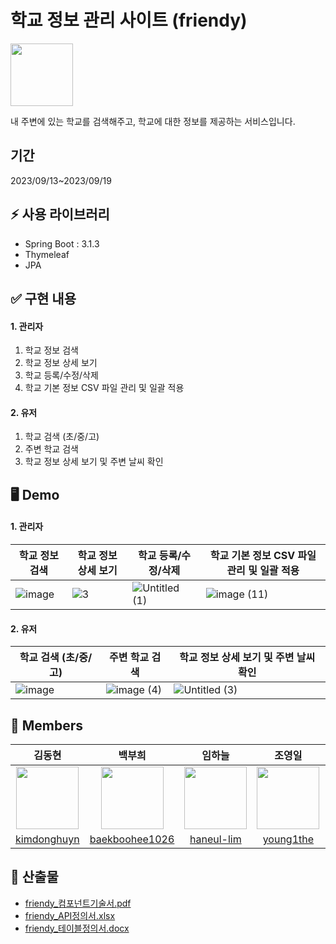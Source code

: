 # 학교 정보 관리 사이트 (friendy)
<img src="https://github.com/young1the/friendy/assets/86599495/159f29b0-1aff-4db3-b4b5-5179fba33fd5" width="100" height="100"/>

내 주변에 있는 학교를 검색해주고, 학교에 대한 정보를 제공하는 서비스입니다.

## 기간

2023/09/13~2023/09/19

## ⚡️ 사용 라이브러리

- Spring Boot : 3.1.3
- Thymeleaf
- JPA

## ✅ 구현 내용

#### 1. 관리자

1. 학교 정보 검색
2. 학교 정보 상세 보기
3. 학교 등록/수정/삭제
4. 학교 기본 정보 CSV 파일 관리 및 일괄 적용
   
#### 2. 유저

1. 학교 검색 (초/중/고)
2. 주변 학교 검색
3. 학교 정보 상세 보기 및 주변 날씨 확인

## 🖥 Demo
#### 1. 관리자
|학교 정보 검색|학교 정보 상세 보기|학교 등록/수정/삭제|학교 기본 정보 CSV 파일 관리 및 일괄 적용|
|---|---|---|---|
|![image](https://github.com/young1the/friendy/assets/86599495/651b6bab-c10d-4609-8b86-589b3a1ec532)|![3](https://github.com/young1the/friendy/assets/86599495/f248d1d1-96a7-4e8d-8e17-058b57f7a805)|![Untitled (1)](https://github.com/young1the/friendy/assets/86599495/ce1070cc-4135-4d93-9561-c8e4bc439b43)|![image (11)](https://github.com/young1the/friendy/assets/86599495/08f77cae-f2e8-4cb5-94d8-aabb23f0d7b7)|

#### 2. 유저
|학교 검색 (초/중/고)|주변 학교 검색|학교 정보 상세 보기 및 주변 날씨 확인|
|---|---|---|
|![image](https://github.com/young1the/friendy/assets/86599495/50a02c90-7fce-4195-ab0d-c885bccf5c7b)|![image (4)](https://github.com/young1the/friendy/assets/86599495/380c6cae-90a9-4c5f-9294-9aec30f82ffb)|![Untitled (3)](https://github.com/young1the/friendy/assets/86599495/ba8ac502-5ac6-432c-bd6a-22b72bd39f5f)|

## 🐣 Members

|                                              김동현                                              |                                             백부희                                              |                                             임하늘                                              |                                             조영일                                              |                                             최세진                                              |
| :----------------------------------------------------------------------------------------------: | :---------------------------------------------------------------------------------------------: | :---------------------------------------------------------------------------------------------: | :---------------------------------------------------------------------------------------------: | :---------------------------------------------------------------------------------------------: |
|<img src="https://avatars.githubusercontent.com/u/131759439?v=4" width="100" height="100"/>|<img src="https://avatars.githubusercontent.com/u/139098189?v=4" width="100" height="100"/>|<img src="https://avatars.githubusercontent.com/u/80802839?v=4" width="100" height="100"/>|<img src="https://avatars.githubusercontent.com/u/86599495?v=4" width="100" height="100"/>|<img src="https://avatars.githubusercontent.com/u/136671151?v=4" width="100" height="100"/>|
|                           [kimdonghuyn](https://github.com/kimdonghuyn)                            |                            [baekboohee1026](https://github.com/baekboohee1026)                            |                             [haneul-lim](https://github.com/haneul-lim)                             |                               [young1the](https://github.com/young1the)          |                               [sejiniyam](https://github.com/sejiniyam)         |

## 📕 산출물

- [friendy_컴포넌트기술서.pdf](https://github.com/young1the/friendy/files/12668695/friendy_.pdf)
- [friendy_API정의서.xlsx](https://github.com/young1the/friendy/files/12668699/friendy_API.xlsx)
- [friendy_테이블정의서.docx](https://github.com/young1the/friendy/files/12668698/friendy_.docx)
